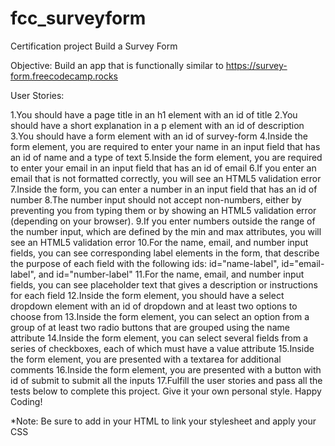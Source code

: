 # fcc_surveyform
Certification project
Build a Survey Form

Objective: Build an app that is functionally similar to https://survey-form.freecodecamp.rocks

User Stories:

1.You should have a page title in an h1 element with an id of title
2.You should have a short explanation in a p element with an id of description
3.You should have a form element with an id of survey-form
4.Inside the form element, you are required to enter your name in an input field that has an id of name and a type of text
5.Inside the form element, you are required to enter your email in an input field that has an id of email
6.If you enter an email that is not formatted correctly, you will see an HTML5 validation error
7.Inside the form, you can enter a number in an input field that has an id of number
8.The number input should not accept non-numbers, either by preventing you from typing them or by showing an HTML5 validation error (depending on your browser).
9.If you enter numbers outside the range of the number input, which are defined by the min and max attributes, you will see an HTML5 validation error
10.For the name, email, and number input fields, you can see corresponding label elements in the form, that describe the purpose of each field with the following ids: id="name-label", id="email-label", and id="number-label"
11.For the name, email, and number input fields, you can see placeholder text that gives a description or instructions for each field
12.Inside the form element, you should have a select dropdown element with an id of dropdown and at least two options to choose from
13.Inside the form element, you can select an option from a group of at least two radio buttons that are grouped using the name attribute
14.Inside the form element, you can select several fields from a series of checkboxes, each of which must have a value attribute
15.Inside the form element, you are presented with a textarea for additional comments
16.Inside the form element, you are presented with a button with id of submit to submit all the inputs
17.Fulfill the user stories and pass all the tests below to complete this project. Give it your own personal style. Happy Coding!

*Note: Be sure to add <link rel="stylesheet" href="styles.css"> in your HTML to link your stylesheet and apply your CSS
